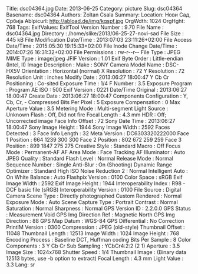 Title: dsc04364.jpg
Date: 2013-06-25
Category: picture
Slug: dsc04364
Basename: dsc04364
Authors: Zoltan Csala
Summary:
Location: Нови Сад, Србија
Ablpicurl: http://abload.de/img/kqspf.jpg
OrgWdth: 1024
OrgHght: 768
Tags:
ExifValues: ExifTool Version Number : 9.70
            File Name : dsc04364.jpg
            Directory : /home/slike/2013/06-25-27-novi-sad
            File Size : 445 kB
            File Modification Date/Time : 2013:07:03 23:11:26+02:00
            File Access Date/Time : 2015:05:30 19:15:33+02:00
            File Inode Change Date/Time : 2014:07:26 16:31:32+02:00
            File Permissions : rw-r--r--
            File Type : JPEG
            MIME Type : image/jpeg
            JFIF Version : 1.01
            Exif Byte Order : Little-endian (Intel, II)
            Image Description :
            Make : SONY
            Camera Model Name : DSC-HX5V
            Orientation : Horizontal (normal)
            X Resolution : 72
            Y Resolution : 72
            Resolution Unit : inches
            Modify Date : 2013:06:27 18:00:47
            Y Cb Cr Positioning : Co-sited
            Exposure Time : 1/4
            F Number : 3.5
            Exposure Program : Program AE
            ISO : 500
            Exif Version : 0221
            Date/Time Original : 2013:06:27 18:00:47
            Create Date : 2013:06:27 18:00:47
            Components Configuration : Y, Cb, Cr, -
            Compressed Bits Per Pixel : 5
            Exposure Compensation : 0
            Max Aperture Value : 3.5
            Metering Mode : Multi-segment
            Light Source : Unknown
            Flash : Off, Did not fire
            Focal Length : 4.3 mm
            HDR : Off; Uncorrected image
            Face Info Offset : 72
            Sony Date Time : 2013:06:27 18:00:47
            Sony Image Height : 1944
            Sony Image Width : 2592
            Faces Detected : 3
            Face Info Length : 32
            Meta Version : DC6303320222000
            Face 1 Position : 664 1239 300 300
            Face 2 Position : 802 672 259 259
            Face 3 Position : 899 1847 275 275
            Creative Style : Standard
            Macro : Off
            Focus Mode : Permanent-AF
            AF Area Mode : Face Tracking
            AF Illuminator : Auto
            JPEG Quality : Standard
            Flash Level : Normal
            Release Mode : Normal
            Sequence Number : Single
            Anti-Blur : On (Shooting)
            Dynamic Range Optimizer : Standard
            High ISO Noise Reduction 2 : Normal
            Intelligent Auto : On
            White Balance : Auto
            Flashpix Version : 0100
            Color Space : sRGB
            Exif Image Width : 2592
            Exif Image Height : 1944
            Interoperability Index : R98 - DCF basic file (sRGB)
            Interoperability Version : 0100
            File Source : Digital Camera
            Scene Type : Directly photographed
            Custom Rendered : Normal
            Exposure Mode : Auto
            Scene Capture Type : Portrait
            Contrast : Normal
            Saturation : Normal
            Sharpness : Normal
            GPS Version ID : 2.2.0.0
            GPS Status : Measurement Void
            GPS Img Direction Ref : Magnetic North
            GPS Img Direction : 88
            GPS Map Datum : WGS-84
            GPS Differential : No Correction
            PrintIM Version : 0300
            Compression : JPEG (old-style)
            Thumbnail Offset : 11048
            Thumbnail Length : 12513
            Image Width : 1024
            Image Height : 768
            Encoding Process : Baseline DCT, Huffman coding
            Bits Per Sample : 8
            Color Components : 3
            Y Cb Cr Sub Sampling : YCbCr4:2:2 (2 1)
            Aperture : 3.5
            Image Size : 1024x768
            Shutter Speed : 1/4
            Thumbnail Image : (Binary data 12513 bytes, use -b option to extract)
            Focal Length : 4.3 mm
            Light Value : 3.3
Lang: sr

